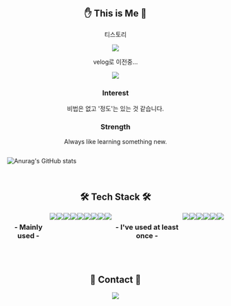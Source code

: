 
<h2 align="center"> ✋ This is Me 🤚 </h2>
<p align="center">티스토리 </p>
<p align="center"><a href="https://hmk1022.tistory.com/">
    <img 
        src="http://img.shields.io/badge/-Tech%20Blog-655ced?style=flat&logo=Vimeo&logoColor=white"
        style="height : auto; margin-left : 10px; margin-right : 10px;"/>
</a></p>
<p align="center">velog로 이전중...</p>
<p align="center"><a href="https://velog.io/@dbfudgudals">
    <img 
        src="http://img.shields.io/badge/-Tech%20Blog-655ced?style=flat&logo=Vimeo&logoColor=white"
        style="height : auto; margin-left : 10px; margin-right : 10px;"/>
</a></p>

<h3 align="center"> Interest </h2>
<p align="center">비법은 없고 '정도'는 있는 것 같습니다.</p> 

<h3 align="center"> Strength </h2>
<p align="center">Always like learning something new.<br/></p> 

    
<div align="center" style="display:flex">
    
![Anurag's GitHub stats](https://github-readme-stats.vercel.app/api?username=rlagudals95&show_icons=true&count_private=true&theme=nightowl&hide=prs,issues)

</div>
<br/>
<h2 align="center"> 🛠 Tech Stack 🛠 </h2>

<div align="center" style="display:flex">
     <h3> - Mainly used - </h3>
<img src="https://img.shields.io/badge/JavaScript-F7DF1E?style=flat-square&logo=JavaScript&logoColor=black"/>
<img src="https://img.shields.io/badge/React-61DAFB?style=flat-square&logo=React&logoColor=black"/>
<img src="https://img.shields.io/badge/Redux-764ABC?style=flat-square&logo=Redux&logoColor=white"/>
         <br/>
<img src="https://img.shields.io/badge/styled-components-DB7093?style=flat-square&logo=styled-components&logoColor=white"/>
         <img src="https://img.shields.io/badge/Sass-CC6699?style=flat-square&logo=Sass&logoColor=white"/>
<img src="https://img.shields.io/badge/CSS3-1572B6?style=flat-square&logo=CSS3&logoColor=white"/>
<img src="https://img.shields.io/badge/HTML5-E34F26?style=flat-square&logo=HTML5&logoColor=white"/>
    <br/>
    <img src="https://img.shields.io/badge/Python-3766AB?style=flat-square&logo=Python&logoColor=white"/>
         <img src="https://img.shields.io/badge/Firebase-FFCA28?style=flat-square&logo=Firebase&logoColor=black"/>    

  
<br/>
         
<h3> - I've used at least once - </h3>
    
<img src="https://img.shields.io/badge/Node.js-339933?style=flat-square&logo=Node.js&logoColor=white"/>
<img src="https://img.shields.io/badge/MongoDB-47A248?style=flat-square&logo=MongoDB&logoColor=white"/>
<img src="https://img.shields.io/badge/Flask-000000?style=flat-square&logo=Flask&logoColor=white"/>
<img src="https://img.shields.io/badge/jQuery-0769AD?style=flat-square&logo=jQuery&logoColor=white"/>
     <img src="https://img.shields.io/badge/TypeScript-0769AD?style=flat-square&logo=TypeScript&logoColor=white"/>
       <img src="https://img.shields.io/badge/Nextjs-0769AD?style=flat-square&logo=Nextjs&logoColor=green"/>
        
    
</div>

<br/>

<br/>

<h2 align="center"> 📲 Contact 📱 </h2>

<p align="center">
<a href="mailto:@gmail.com">
    <img 
        src="https://img.shields.io/badge/Gmail-EA4335?style=flat-square&logo=Gmail&logoColor=white"
        style="height : auto; margin-left : 10px; margin-right : 10px;"/>
</a></p>

<br/>

<!---
hmk1022/hmk1022 is a ✨ special ✨ repository because its `README.md` (this file) appears on your GitHub profile.
You can click the Preview link to take a look at your changes.
--->
